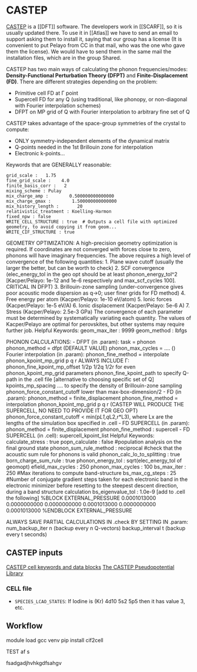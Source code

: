 # CASTEP

[CASTEP](http://www.castep.org/) is a [[DFT]] software.
The developers work in [[SCARF]], so it is usually updated there.
To use it in [[Atlas]] we have to send an email to support asking them to install it, saying that our group has a license (It is convenient to put Pelayo from CC in that mail, who was the one who gave them the license). We would have to send them in the same mail the installation files, which are in the group Shared.

CASTEP has two main ways of calculating the phonon frequencies/modes: **Density-Functional Perturbation Theory (DFPT)** and **Finite-Displacement (FD)**.
There are different strategies depending on the problem:
- Primitive cell FD at Γ point
- Supercell FD for any Q (using traditional, like phonopy, or non-diagonal with Fourier interpolation schemes)
- DFPT on MP grid of Q with Fourier interpolation to arbitrary fine set of Q 

CASTEP takes advantage of the space-group symmetries of the crystal to compute:
- ONLY symmetry-independent elements of the dynamical matrix
- Q-points needed in the 1st Brillouin zone for interpolation
- Electronic k-points...

Keywords that are GENERALLY reasonable:
``` castep
grid_scale :   1.75
fine_grid_scale :    4.0
finite_basis_corr :   2
mixing_scheme : Pulay
mix_charge_amp :        0.500000000000000
mix_charge_gmax :        1.500000000000000
mix_history_length :       20
relativistic_treatment : Koelling-Harmon
fixed_npw : false
WRITE_CELL_STRUCTURE : true  # Outputs a cell file with optimized geometry, to avoid copying it from geom...
WRITE_CIF_STRUCTURE : true
```

GEOMETRY OPTIMIZATION: 
A high-precision geometry optimization is required.
If coordinates are not converged with forces close to zero, phonons will have imaginary frequencies.
The above requires a high level of convergence of the following quantities:
    1. Plane wave cutoff (usually the larger the better, but can be worth to check)
    2. SCF convergence (elec_energy_tol in the geo opt should be at least phonon_energy_tol^2 [Kacper/Pelayo: 1e-12 and 1e-6 respectively and max_scf_cycles 100]. CRITICAL IN DFPT)
    3. Brillouin-zone sampling (under-convergence gives poor acoustic mode dispersion as q->0; user finer grids for FD method)
    4. Free energy per atom (Kacper/Pelayo: 1e-10 eV/atom)
    5. Ionic forces (Kacper/Pelayo: 1e-5 eV/A)
    6. Ionic displacement (Kacper/Pelayo: 5e-6 A)
    7. Stress (Kacper/Pelayo: 2.5e-3 GPa)
The convergence of each parameter must be determined by systematically variating each quantity. 
The values of Kacper/Pelayo are optimal for perovskites, but other systems may require further job.
Helpful Keywords:
geom_max_iter :  9999
geom_method :  lbfgs


PHONON CALCULATIONS:
    - DFPT (in .param): 
    task = phonon
    phonon_method = dfpt    (DEFAULT VALUE) 
    phonon_max_cycles = ....    ()   
    Fourier interpolation (in .param): 
        phonon_fine_method = interpolate
        phonon_kpoint_mp_grid p q r
        ALWAYS INCLUDE Γ: phonon_fine_kpoint_mp_offset 1/2p 1/2q 1/2r    for even phonon_kpoint_mp_grid parameters
        phonon_fine_kpoint_path        to specify Q-path in the .cell file 
        [alternative to choosing specific set of Q] kpoints_mp_spacing ....    to specify the density of Brillouin-zone sampling 
        phonon_force_constant_cutoff      lower than max-box-dimension/2
    - FD (in .param):
    phonon_method = finite_displacement
    phonon_fine_method = interpolation
    phonon_kpoint_mp_grid p q r (CASTEP WILL PRODUCE THE SUPERCELL, NO NEED TO PROVIDE IT FOR GEO OPT)
    phonon_force_constant_cutoff   < min(p*L1,q*L2,r*L3), where Lx are the lengths of the simulation box specified in .cell
    - FD SUPERCELL (in .param):
    phonon_method = finite_displacement
    phonon_fine_method : supercell
    - FD SUPERCELL (in .cell):
    supercell_kpoint_list
Helpful Keywords:
calculate_stress : true
popn_calculate : false    #population analysis on the final ground state
phonon_sum_rule_method : reciprocal  #check that the acoustic sum rule for phonons is valid
phonon_calc_lo_to_splitting : true
born_charge_sum_rule : true
phonon_energy_tol : sqrt(elec_energy_tol of geomopt)
efield_max_cycles : 250
phonon_max_cycles : 100
bs_max_iter : 250       #Max iterations to compute band-structure
bs_max_cg_steps : 25     #Number of conjugate gradient steps taken for each electronic band in the electronic minimizer before resetting to the steepest descent direction, during a band structure calculation
bs_eigenvalue_tol : 1.0e-9
[add to .cell the following] 
%BLOCK EXTERNAL_PRESSURE
    0.0001013000    0.0000000000    0.0000000000
                    0.0001013000    0.0000000000
                                    0.0001013000
%ENDBLOCK EXTERNAL_PRESSURE


ALWAYS SAVE PARTIAL CALCULATIONS IN .check BY SETTING IN .param:
num_backup_iter n     (backup every n Q-vectors)
backup_interval t     (backup every t seconds)







## CASTEP inputs
[CASTEP cell keywords and data blocks](https://www.tcm.phy.cam.ac.uk/castep/documentation/WebHelp/content/modules/castep/keywords/k_main_structure.htm)
[The CASTEP Pseudopotential Library](https://www.ccpnc.ac.uk/pspot-site/)

### CELL file
- `SPECIES_LCAO_STATES`: If Iodine is (Kr) 4d10 5s2 5p5 then it has value 3, etc.


## Workflow

module load gcc
venv
pip install cif2cell


TEST
af
s

fsadgadjhvhkgdfsahgv
